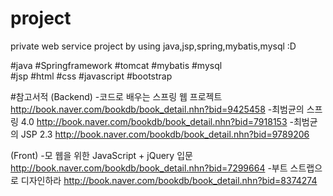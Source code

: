 # project
private web service project by using java,jsp,spring,mybatis,mysql :D

#java #Springframework #tomcat 
#mybatis #mysql  
#jsp #html #css #javascript #bootstrap 
 

#참고서적
(Backend)
-코드로 배우는 스프링 웹 프로젝트
http://book.naver.com/bookdb/book_detail.nhn?bid=9425458 
-최범균의 스프링 4.0
http://book.naver.com/bookdb/book_detail.nhn?bid=7918153
-최범균의 JSP 2.3
http://book.naver.com/bookdb/book_detail.nhn?bid=9789206

(Front)
-모 웹을 위한 JavaScript + jQuery 입문
http://book.naver.com/bookdb/book_detail.nhn?bid=7299664
-부트 스트랩으로 디자인하라
http://book.naver.com/bookdb/book_detail.nhn?bid=8374274
